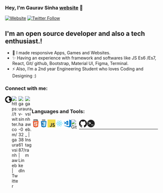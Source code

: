 ### Hey, I'm Gaurav Sinha [website] 👋

[![Website](https://img.shields.io/badge/GAURAVSINHAWEB.COM-up-green)](https://gauravsinhaweb.com)
[![Twitter Follow](https://img.shields.io/twitter/follow/gauravsinhaweb?color=1DA1F2&logo=twitter&style=for-the-badge)](https://twitter.com/gauravsinhaweb)

## I'm an open source developer and also a tech enthusiast.!

- 🌱 I made responsive Apps, Games and Websites.
- ✨ Having an experience with framework and softwares like JS Es6 /Es7, React, Git/ github, Bootstrap, Material UI, Figma, Terminal.
- ⚡ Also, I’m a 2nd year Engineering Student who loves Coding and Designing :)

### Connect with me:

[<img align="left" alt="gauravsinhaweb.com" width="22px" src="https://raw.githubusercontent.com/iconic/open-iconic/master/svg/globe.svg" />][website]

[<img align="left" alt="https://twitter.com/gauravsinhaweb | Twitter" width="22px" src="https://cdn.jsdelivr.net/npm/simple-icons@v3/icons/twitter.svg" />][twitter]
[<img align="left" alt="gaurav-sinha-032386187/ | LinkedIn" width="22px" src="https://cdn.jsdelivr.net/npm/simple-icons@v3/icons/linkedin.svg" />][linkedin]
[<img align="left" alt="gauravsinhaweb._ | Instagram" width="22px" src="https://cdn.jsdelivr.net/npm/simple-icons@v3/icons/instagram.svg" />][instagram]

<br />

### Languages and Tools:


<img align="left" alt="HTML5" width="26px" src="https://raw.githubusercontent.com/github/explore/80688e429a7d4ef2fca1e82350fe8e3517d3494d/topics/html/html.png" />

<img align="left" alt="CSS3" width="26px" src="https://raw.githubusercontent.com/github/explore/80688e429a7d4ef2fca1e82350fe8e3517d3494d/topics/css/css.png" />

<img align="left" alt="Javascript" width="26px" src="https://raw.githubusercontent.com/github/explore/80688e429a7d4ef2fca1e82350fe8e3517d3494d/topics/javascript/javascript.png">
<img align="left" alt="React" width="26px" src="https://raw.githubusercontent.com/github/explore/80688e429a7d4ef2fca1e82350fe8e3517d3494d/topics/react/react.png" />
<img align="left" alt="Visual Studio Code" width="26px" src="https://raw.githubusercontent.com/github/explore/80688e429a7d4ef2fca1e82350fe8e3517d3494d/topics/visual-studio-code/visual-studio-code.png" />

<img align="left" alt="Git" width="26px" src="https://img.icons8.com/color/48/000000/git.png" />

<img align="left" alt="GitHub" width="26px" src="https://raw.githubusercontent.com/github/explore/78df643247d429f6cc873026c0622819ad797942/topics/github/github.png" />

<img align="left" alt="Terminal" width="26px" src="https://raw.githubusercontent.com/github/explore/d92924b1d925bb134e308bd29c9de6c302ed3beb/topics/terminal/terminal.png" />
<br />

---

  
[website]: https://gauravsinhaweb.com
[twitter]: https://twitter.com/gauravsinhaweb
[instagram]: https://instagram.com/gauravsinh18._
[linkedin]: https://linkedin.com/in/gauravsinhaweb
